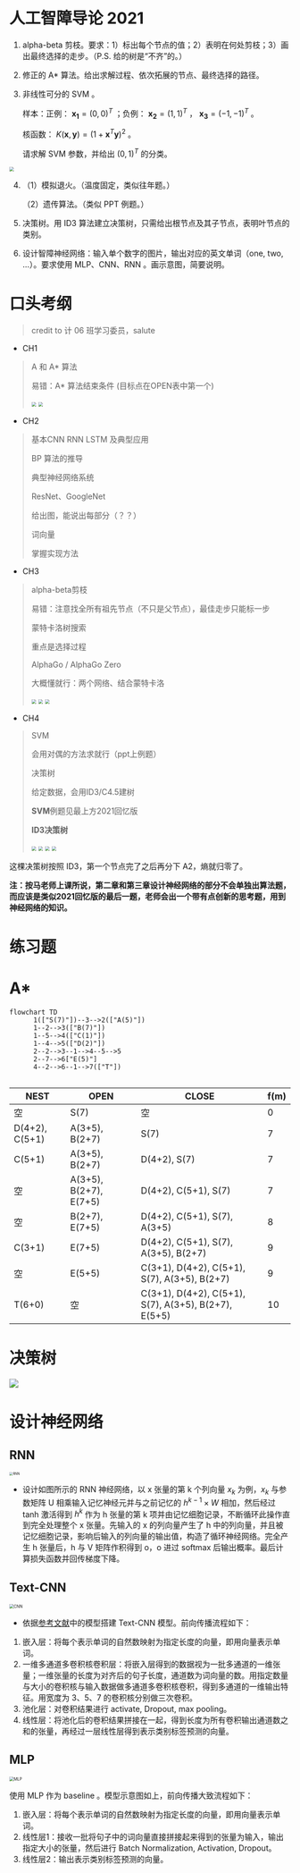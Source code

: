 # 人工智障导论 2021

1. alpha-beta 剪枝。要求：1）标出每个节点的值；2）表明在何处剪枝；3）画出最终选择的走步。（P.S. 给的树是“不齐”的。）

2. 修正的 A\* 算法。给出求解过程、依次拓展的节点、最终选择的路径。

3. 非线性可分的 SVM 。

    样本：正例： $\boldsymbol{x_1}=(0, 0)^T$ ；负例： $\boldsymbol{x_2}=(1, 1)^T$ ， $\boldsymbol{x_3}=(-1, -1)^T$ 。

    核函数： $K(\boldsymbol{x}, \boldsymbol{y}) = (1 + \boldsymbol{x}^T \boldsymbol{y})^2$ 。

    请求解 SVM 参数，并给出 $(0, 1)^T$ 的分类。

<img src="./pic/exam/answer 1.jpg" style="zoom:50%;" />

4. （1）模拟退火。（温度固定，类似往年题。）

    （2）遗传算法。（类似 PPT 例题。）

5. 决策树。用 ID3 算法建立决策树，只需给出根节点及其子节点，表明叶节点的类别。

6. 设计智障神经网络：输入单个数字的图片，输出对应的英文单词（one, two, ...）。要求使用 MLP、CNN、RNN 。画示意图，简要说明。

# 口头考纲

> credit to 计 06 班学习委员，salute

- CH1

> A 和 A* 算法
>
> 易错：A* 算法结束条件 (目标点在OPEN表中第一个)
>
> <img src="./pic/exam/1-1.PNG" style="zoom:50%;" />
>
> <img src="./pic/exam/1-2.PNG" style="zoom:50%;"/>

- CH2

> 基本CNN RNN LSTM 及典型应用
>
> BP 算法的推导
>
> 典型神经网络系统
>
> ResNet、GoogleNet
>
> 给出图，能说出每部分（？？）
>
> 词向量
>
> 掌握实现方法



- CH3

>  alpha-beta剪枝
>
>  易错：注意找全所有祖先节点（不只是父节点），最佳走步只能标一步
>
>  蒙特卡洛树搜索
>
>  重点是选择过程
>
>  AlphaGo / AlphaGo Zero
>
>  大概懂就行：两个网络、结合蒙特卡洛
>
>  <img src="./pic/exam/3-1.png" style="zoom:50%;"/>
>
>  <img src="./pic/exam/3-2.png" style="zoom:50%;"/>
>
>  <img src="./pic/exam/3-3.PNG" style="zoom:50%;"/>

- CH4

>  SVM
>
>  会用对偶的方法求就行（ppt上例题）
>
>  决策树
>
>  给定数据，会用ID3/C4.5建树
>
>  **SVM**例题见最上方2021回忆版
>
>  **ID3决策树**
>
>  <img src="./pic/exam/4-1.PNG" style="zoom:50%;"/>
>
>  <img src="./pic/exam/4-2.png" style="zoom:50%;"/>
>
>  <img src="./pic/exam/4-3.png" style="zoom:50%;"/>
>
>  <img src="./pic/exam/4-4.png" style="zoom:50%;"/>



这棵决策树按照 ID3，第一个节点完了之后再分下 A2，熵就归零了。

**注：按马老师上课所说，第二章和第三章设计神经网络的部分不会单独出算法题，而应该是类似2021回忆版的最后一题，老师会出一个带有点创新的思考题，用到神经网络的知识。**

# 练习题

# A*

```mermaid
flowchart TD
      1(["S(7)"])--3-->2(["A(5)"])
      1--2-->3(["B(7)"])
      1--5-->4(["C(1)"])
      1--4-->5(["D(2)"])
      2--2-->3--1-->4--5-->5
      2--7-->6["E(5)"]
      4--2-->6--1-->7(["T"])
      
```

| NEST           | OPEN                   | CLOSE                                                | f(m) |
| -------------- | ---------------------- | ---------------------------------------------------- | ---- |
| 空             | S(7)                   | 空                                                   | 0    |
| D(4+2), C(5+1) | A(3+5), B(2+7)         | S(7)                                                 | 7    |
| C(5+1)         | A(3+5), B(2+7)         | D(4+2), S(7)                                         | 7    |
| 空             | A(3+5), B(2+7), E(7+5) | D(4+2), C(5+1), S(7)                                 | 7    |
| 空             | B(2+7), E(7+5)         | D(4+2), C(5+1), S(7), A(3+5)                         | 8    |
| C(3+1)         | E(7+5)                 | D(4+2), C(5+1), S(7), A(3+5), B(2+7)                 | 9    |
| 空             | E(5+5)                 | C(3+1), D(4+2), C(5+1), S(7), A(3+5), B(2+7)         | 9    |
| T(6+0)         | 空                     | C(3+1), D(4+2), C(5+1), S(7), A(3+5), B(2+7), E(5+5) | 10   |

# 决策树

![](./pic/exam/decision.jpg)

# 设计神经网络

## RNN

<img src="./pic/exam/RNN.jpg" alt="RNN" style="zoom:40%;" />

- 设计如图所示的 RNN 神经网络，以 x 张量的第 k 个列向量 $x_k$ 为例，$x_k$ 与参数矩阵 U 相乘输入记忆神经元并与之前记忆的 $h^{k-1}\times W$ 相加，然后经过 tanh 激活得到 $h^k$ 作为 h 张量的第 k 项并由记忆细胞记录，不断循环此操作直到完全处理整个 x 张量。先输入的 x 的列向量产生了 h 中的列向量，并且被记忆细胞记录，影响后输入的列向量的输出值，构造了循环神经网络。完全产生 h 张量后，h 与 V 矩阵作积得到 o，o 进过 softmax 后输出概率。最后计算损失函数并回传梯度下降。

## Text-CNN

<img src="https://zhaochenyang20.github.io/pic/lecture/2022_spring/IAI/CNN.jpg" alt="CNN" style="zoom:50%;" />

- 依据[参考文献](https://arxiv.org/abs/1408.5882)中的模型搭建 Text-CNN 模型。前向传播流程如下：

1. 嵌入层：将每个表示单词的自然数映射为指定长度的向量，即用向量表示单词。
2. 一维多通道多卷积核卷积层：将嵌入层得到的数据视为一批多通道的一维张量；一维张量的长度为对齐后的句子长度，通道数为词向量的数。用指定数量与大小的卷积核与输入数据做多通道多卷积核卷积，得到多通道的一维输出特征。用宽度为 3、5、7 的卷积核分别做三次卷积。
3. 池化层：对卷积结果进行 activate, Dropout, max pooling。
4. 线性层：将池化后的卷积结果拼接在一起，得到长度为所有卷积输出通道数之和的张量，再经过一层线性层得到表示类别标签预测的向量。

## MLP

<img src="https://zhaochenyang20.github.io/pic/lecture/2022_spring/IAI/MLP.jpg" alt="MLP" style="zoom:50%;" />

使用 MLP 作为 baseline 。模型示意图如上，前向传播大致流程如下：

1. 嵌入层：将每个表示单词的自然数映射为指定长度的向量，即用向量表示单词。
2. 线性层1：接收一批将句子中的词向量直接拼接起来得到的张量为输入，输出指定大小的张量，然后进行 Batch Normalization, Activation, Dropout。
3. 线性层2：输出表示类别标签预测的向量。

